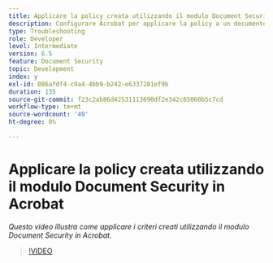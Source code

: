 ```yaml
---
title: Applicare la policy creata utilizzando il modulo Document Security in Acrobat
description: Configurare Acrobat per applicare la policy a un documento utilizzando Document Security
type: Troubleshooting
role: Developer
level: Intermediate
version: 6.5
feature: Document Security
topic: Development
index: y
exl-id: 086afdf4-c9a4-4bb9-b242-e6337281ef9b
duration: 135
source-git-commit: f23c2ab86d42531113690df2e342c65060b5c7cd
workflow-type: tm+mt
source-wordcount: '49'
ht-degree: 0%

---
```


# Applicare la policy creata utilizzando il modulo Document Security in Acrobat

*Questo video illustra come applicare i criteri creati utilizzando il modulo Document Security in Acrobat.*

>[!VIDEO](https://video.tv.adobe.com/v/335486?quality=12&learn=on)
